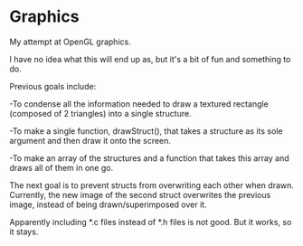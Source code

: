 # Graphics
My attempt at OpenGL graphics.

I have no idea what this will end up as, but it's a bit of fun and something to do.

Previous goals include:

  -To condense all the information needed to draw a textured rectangle (composed of 2 triangles) into a single structure.
  
  -To make a single function, drawStruct(), that takes a structure as its sole argument and then draw it onto the screen.

  -To make an array of the structures and a function that takes this array and draws all of them in one go.


The next goal is to prevent structs from overwriting each other when drawn. Currently, the new image of the second struct overwrites the previous image, instead of being drawn/superimposed over it.



Apparently including \*.c files instead of \*.h files is not good.
But it works, so it stays.
